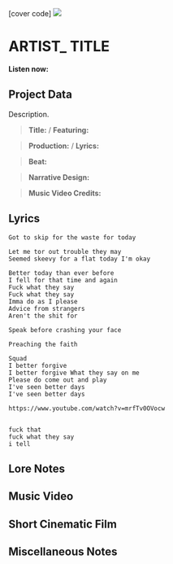 [cover code] ![](57175019_319474918741616_8502199518755923887_n.jpg)

# ARTIST_ TITLE

**Listen now:** 

## Project Data

Description.

> **Title:**  / **Featuring:** 

> **Production:**  / **Lyrics:** 

> **Beat:**

> **Narrative Design:**

> **Music Video Credits:**


## Lyrics

```
Got to skip for the waste for today

Let me tor out trouble they may
Seemed skeevy for a flat today I'm okay

Better today than ever before 
I fell for that time and again
Fuck what they say
Fuck what they say
Imma do as I please
Advice from strangers
Aren't the shit for 

Speak before crashing your face

Preaching the faith

Squad
I better forgive
I better forgive What they say on me
Please do come out and play
I've seen better days
I've seen better days 

https://www.youtube.com/watch?v=mrfTv0OVocw


fuck that
fuck what they say
i tell 

```

## Lore Notes

## Music Video

## Short Cinematic Film

## Miscellaneous Notes

